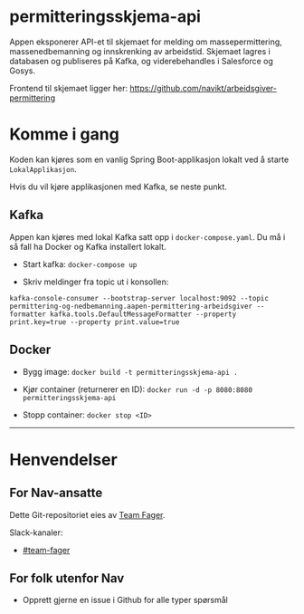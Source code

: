 permitteringsskjema-api
================

Appen eksponerer API-et til skjemaet for melding om massepermittering, massenedbemanning og innskrenking av arbeidstid. 
Skjemaet lagres i databasen og publiseres på Kafka, og viderebehandles i Salesforce og Gosys.

Frontend til skjemaet ligger her: https://github.com/navikt/arbeidsgiver-permittering

# Komme i gang

Koden kan kjøres som en vanlig Spring Boot-applikasjon lokalt ved å starte `LokalApplikasjon`.

Hvis du vil kjøre applikasjonen med Kafka, se neste punkt.

## Kafka
Appen kan kjøres med lokal Kafka satt opp i `docker-compose.yaml`. Du må i så fall ha Docker og Kafka installert lokalt.

 - Start kafka: `docker-compose up`

 - Skriv meldinger fra topic ut i konsollen: 
```
kafka-console-consumer --bootstrap-server localhost:9092 --topic permittering-og-nedbemanning.aapen-permittering-arbeidsgiver --formatter kafka.tools.DefaultMessageFormatter --property print.key=true --property print.value=true
```


## Docker
 - Bygg image:
`docker build -t permitteringsskjema-api .`

 - Kjør container (returnerer en ID):
`docker run -d -p 8080:8080 permitteringsskjema-api`

 - Stopp container:
`docker stop <ID>`

---------

# Henvendelser

## For Nav-ansatte
Dette Git-repositoriet eies av [Team Fager](https://teamkatalog.nav.no/team/93233539-ebfc-4b6a-805b-9fe3d2232ed5).

Slack-kanaler:
* [#team-fager](https://nav-it.slack.com/archives/C01V9FFEHEK)

## For folk utenfor Nav
* Opprett gjerne en issue i Github for alle typer spørsmål

